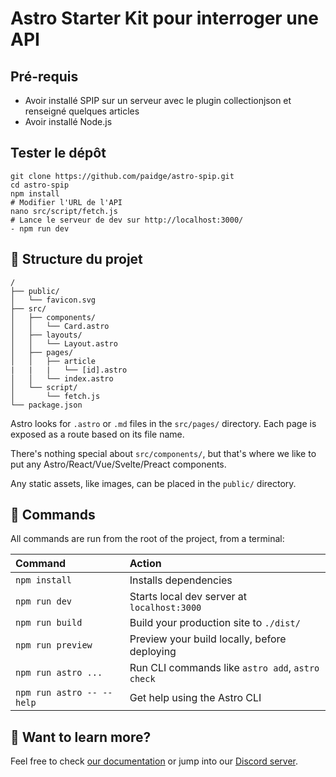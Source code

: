 # Astro Starter Kit pour interroger une API
## Pré-requis
- Avoir installé SPIP sur un serveur avec le plugin collectionjson et renseigné quelques articles
- Avoir installé Node.js

## Tester le dépôt
```
git clone https://github.com/paidge/astro-spip.git
cd astro-spip
npm install
# Modifier l'URL de l'API
nano src/script/fetch.js
# Lance le serveur de dev sur http://localhost:3000/
- npm run dev
```


## 🚀 Structure du projet

```
/
├── public/
│   └── favicon.svg
├── src/
│   ├── components/
│   │   └── Card.astro
│   ├── layouts/
│   │   └── Layout.astro
│   ├── pages/
│   │   ├── article
|   |   |   └── [id].astro
│   │   └── index.astro
│   └── script/
│       └── fetch.js
└── package.json
```

Astro looks for `.astro` or `.md` files in the `src/pages/` directory. Each page is exposed as a route based on its file name.

There's nothing special about `src/components/`, but that's where we like to put any Astro/React/Vue/Svelte/Preact components.

Any static assets, like images, can be placed in the `public/` directory.

## 🧞 Commands

All commands are run from the root of the project, from a terminal:

| Command                   | Action                                           |
| :------------------------ | :----------------------------------------------- |
| `npm install`             | Installs dependencies                            |
| `npm run dev`             | Starts local dev server at `localhost:3000`      |
| `npm run build`           | Build your production site to `./dist/`          |
| `npm run preview`         | Preview your build locally, before deploying     |
| `npm run astro ...`       | Run CLI commands like `astro add`, `astro check` |
| `npm run astro -- --help` | Get help using the Astro CLI                     |

## 👀 Want to learn more?

Feel free to check [our documentation](https://docs.astro.build) or jump into our [Discord server](https://astro.build/chat).
